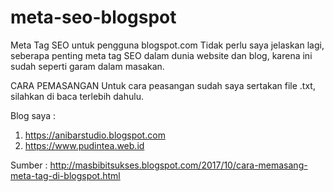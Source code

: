 # meta-seo-blogspot
Meta Tag SEO untuk pengguna blogspot.com
Tidak perlu saya jelaskan lagi, seberapa penting meta tag SEO dalam dunia website dan blog, karena ini sudah seperti garam dalam masakan.

CARA PEMASANGAN
Untuk cara peasangan sudah saya sertakan file .txt, silahkan di baca terlebih dahulu.


Blog saya :
1. https://anibarstudio.blogspot.com
2. https://www.pudintea.web.id


Sumber : http://masbibitsukses.blogspot.com/2017/10/cara-memasang-meta-tag-di-blogspot.html
